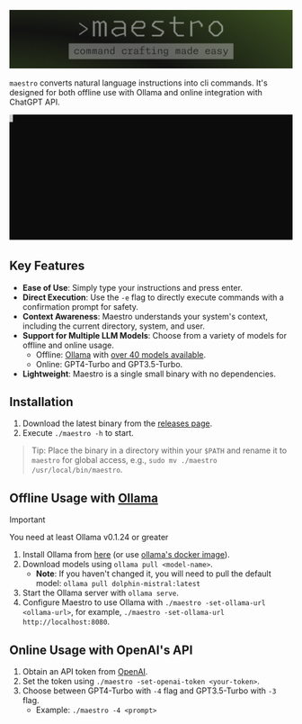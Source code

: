 ![maestro banner](banner.png)

`maestro` converts natural language instructions into cli commands. It's designed for both offline use with Ollama and online integration with ChatGPT API.

![](maestro.svg)


## Key Features

- **Ease of Use**: Simply type your instructions and press enter.
- **Direct Execution**: Use the `-e` flag to directly execute commands with a confirmation prompt for safety.
- **Context Awareness**: Maestro understands your system's context, including the current directory, system, and user.
- **Support for Multiple LLM Models**: Choose from a variety of models for offline and online usage.
  - Offline: [Ollama](https://ollama.ai) with [over 40 models available](https://ollama.ai/library).
  - Online: GPT4-Turbo and GPT3.5-Turbo.
- **Lightweight**: Maestro is a single small binary with no dependencies.

## Installation

1. Download the latest binary from the [releases page](https://github.com/pluja/maestro/releases).
2. Execute `./maestro -h` to start.

> Tip: Place the binary in a directory within your `$PATH` and rename it to `maestro` for global access, e.g., `sudo mv ./maestro /usr/local/bin/maestro`.

## Offline Usage with [Ollama](https://ollama.ai)

> [!IMPORTANT]  
> You need at least Ollama v0.1.24 or greater

1. Install Ollama from [here](https://ollama.ai/download) (or use [ollama's docker image](https://hub.docker.com/r/ollama/ollama)).
2. Download models using `ollama pull <model-name>`. 
   - **Note**: If you haven't changed it, you will need to pull the default model: `ollama pull dolphin-mistral:latest`
3. Start the Ollama server with `ollama serve`.
4. Configure Maestro to use Ollama with `./maestro -set-ollama-url <ollama-url>`, for example, `./maestro -set-ollama-url http://localhost:8080`.

## Online Usage with OpenAI's API

1. Obtain an API token from [OpenAI](https://platform.openai.com/).
2. Set the token using `./maestro -set-openai-token <your-token>`.
3. Choose between GPT4-Turbo with `-4` flag and GPT3.5-Turbo with `-3` flag.
    - Example: `./maestro -4 <prompt>`